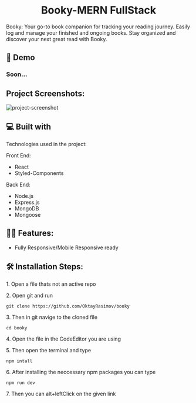 <h1 align="center" id="title">Booky-MERN FullStack</h1>

<p id="description">Booky: Your go-to book companion for tracking your reading journey. Easily log and manage your finished and ongoing books. Stay organized and discover your next great read with Booky.</p>

<h2>🚀 Demo</h2>
<h3>Soon...</h3>

<h2>Project Screenshots:</h2>

<img src="https://github.com/OktayRasimov/booky/blob/client/src/images/MainPage.png/?raw=true" alt="project-screenshot">

<h2>💻 Built with</h2>

Technologies used in the project:

Front End:

- React
- Styled-Components

Back End:

- Node.js
- Express.js
- MongoDB
- Mongoose

<h2>👩‍💻 Features:</h2>

- Fully Responsive/Mobile Responsive ready

<h2>🛠️ Installation Steps:</h2>

<p>1. Open a file thats not an active repo</p>

<p>2. Open git and run</p>

```
git clone https://github.com/OktayRasimov/booky
```

<p>3. Then in git navige to the cloned file</p>

```
cd booky
```

<p>4. Open the file in the CodeEditor you are using</p>

<p>5. Then open the terminal and type</p>

```
npm intall
```

<p>6. After installing the neccessary npm packages you can type</p>

```
npm run dev
```

<p>7. Then you can alt+leftClick on the given link</p>

